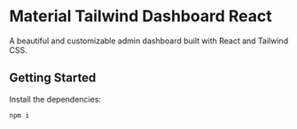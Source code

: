 # Material Tailwind Dashboard React

A beautiful and customizable admin dashboard built with React and Tailwind CSS.

## Getting Started

Install the dependencies:

```bash
npm i
